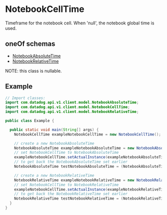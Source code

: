 # NotebookCellTime

Timeframe for the notebook cell. When 'null', the notebook global time is used.

## oneOf schemas

- [NotebookAbsoluteTime](NotebookAbsoluteTime.md)
- [NotebookRelativeTime](NotebookRelativeTime.md)

NOTE: this class is nullable.

## Example

```java
// Import classes:
import com.datadog.api.v1.client.model.NotebookAbsoluteTime;
import com.datadog.api.v1.client.model.NotebookCellTime;
import com.datadog.api.v1.client.model.NotebookRelativeTime;

public class Example {

  public static void main(String[] args) {
    NotebookCellTime exampleNotebookCellTime = new NotebookCellTime();

    // create a new NotebookAbsoluteTime
    NotebookAbsoluteTime exampleNotebookAbsoluteTime = new NotebookAbsoluteTime();
    // set NotebookCellTime to NotebookAbsoluteTime
    exampleNotebookCellTime.setActualInstance(exampleNotebookAbsoluteTime);
    // to get back the NotebookAbsoluteTime set earlier
    NotebookAbsoluteTime testNotebookAbsoluteTime = (NotebookAbsoluteTime) exampleNotebookCellTime.getActualInstance();

    // create a new NotebookRelativeTime
    NotebookRelativeTime exampleNotebookRelativeTime = new NotebookRelativeTime();
    // set NotebookCellTime to NotebookRelativeTime
    exampleNotebookCellTime.setActualInstance(exampleNotebookRelativeTime);
    // to get back the NotebookRelativeTime set earlier
    NotebookRelativeTime testNotebookRelativeTime = (NotebookRelativeTime) exampleNotebookCellTime.getActualInstance();
  }
}

```
